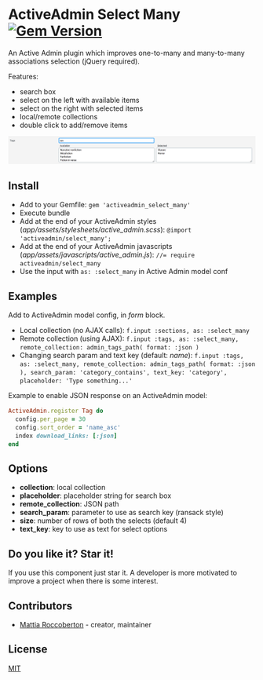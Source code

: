 # ActiveAdmin Select Many [![Gem Version](https://badge.fury.io/rb/activeadmin_select_many.svg)](https://badge.fury.io/rb/activeadmin_select_many)

An Active Admin plugin which improves one-to-many and many-to-many associations selection (jQuery required).

Features:
- search box
- select on the left with available items
- select on the right with selected items
- local/remote collections
- double click to add/remove items

![screenshot](screenshot.png)

## Install

- Add to your Gemfile:
`gem 'activeadmin_select_many'`
- Execute bundle
- Add at the end of your ActiveAdmin styles (_app/assets/stylesheets/active_admin.scss_):
`@import 'activeadmin/select_many';`
- Add at the end of your ActiveAdmin javascripts (_app/assets/javascripts/active_admin.js_):
`//= require activeadmin/select_many`
- Use the input with `as: :select_many` in Active Admin model conf

## Examples

Add to ActiveAdmin model config, in *form* block.

- Local collection (no AJAX calls):
`f.input :sections, as: :select_many`
- Remote collection (using AJAX):
`f.input :tags, as: :select_many, remote_collection: admin_tags_path( format: :json )`
- Changing search param and text key (default: *name*):
`f.input :tags, as: :select_many, remote_collection: admin_tags_path( format: :json ), search_param: 'category_contains', text_key: 'category', placeholder: 'Type something...'`

Example to enable JSON response on an ActiveAdmin model:

```rb
ActiveAdmin.register Tag do
  config.per_page = 30
  config.sort_order = 'name_asc'
  index download_links: [:json]
end
```

## Options

- **collection**: local collection
- **placeholder**: placeholder string for search box
- **remote_collection**: JSON path
- **search_param**: parameter to use as search key (ransack style)
- **size**: number of rows of both the selects (default 4)
- **text_key**: key to use as text for select options

## Do you like it? Star it!

If you use this component just star it. A developer is more motivated to improve a project when there is some interest.

## Contributors

- [Mattia Roccoberton](http://blocknot.es) - creator, maintainer

## License

[MIT](LICENSE.txt)
